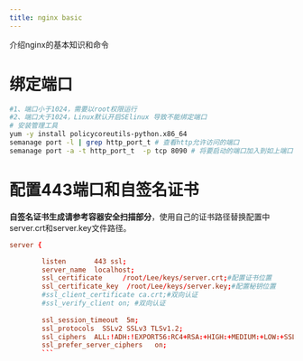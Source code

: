 ```yaml
---
title: nginx basic
---
```


介绍nginx的基本知识和命令

# 绑定端口

``` bash
#1、端口小于1024，需要以root权限运行
#2、端口大于1024，Linux默认开启SElinux 导致不能绑定端口
# 安装管理工具
yum -y install policycoreutils-python.x86_64
semanage port -l | grep http_port_t # 查看http允许访问的端口
semanage port -a -t http_port_t  -p tcp 8090 # 将要启动的端口加入到如上端口列表中
```
# 配置443端口和自签名证书

**自签名证书生成请参考容器安全扫描部分**，使用自己的证书路径替换配置中server.crt和server.key文件路径。

``` conf
server {

        listen       443 ssl;
        server_name  localhost;
        ssl_certificate     /root/Lee/keys/server.crt;#配置证书位置
        ssl_certificate_key  /root/Lee/keys/server.key;#配置秘钥位置
        #ssl_client_certificate ca.crt;#双向认证
        #ssl_verify_client on; #双向认证
 
        ssl_session_timeout  5m;
        ssl_protocols  SSLv2 SSLv3 TLSv1.2;
        ssl_ciphers  ALL:!ADH:!EXPORT56:RC4+RSA:+HIGH:+MEDIUM:+LOW:+SSLv2:+EXP;
        ssl_prefer_server_ciphers   on;
        ```